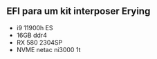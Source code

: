 ## EFI para um kit interposer Erying
 - i9 11900h ES
 - 16GB ddr4
 - RX 580 2304SP
 - NVME netac ni3000 1t